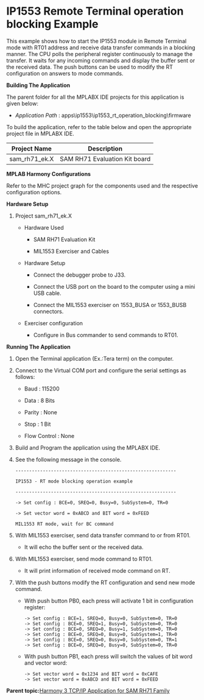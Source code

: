 # IP1553 Remote Terminal operation blocking Example

This example shows how to start the IP1553 module in Remote Terminal mode with RT01 address and receive data transfer commands in a blocking manner. The CPU polls the peripheral register continuously to manage the transfer. It waits for any incoming commands and display the buffer sent or the received data. The push buttons can be used to modify the RT configuration on answers to mode commands.

**Building The Application**

The parent folder for all the MPLABX IDE projects for this application is given below:

-   *Application Path* : apps\\ip1553\\ip1553\_rt\_operation\_blocking\\firmware


To build the application, refer to the table below and open the appropriate project file in MPLABX IDE.

|Project Name|Description|
|------------|-----------|
|sam\_rh71\_ek.X|SAM RH71 Evaluation Kit board|

**MPLAB Harmony Configurations**

Refer to the MHC project graph for the components used and the respective configuration options.

**Hardware Setup**

1.  Project sam\_rh71\_ek.X

    -   Hardware Used

        -   SAM RH71 Evaluation Kit

        -   MIL1553 Exerciser and Cables

    -   Hardware Setup

        -   Connect the debugger probe to J33.

        -   Connect the USB port on the board to the computer using a mini USB cable.

        -   Connect the MIL1553 exerciser on 1553\_BUSA or 1553\_BUSB connectors.

    -   Exerciser configuration

        -   Configure in Bus commander to send commands to RT01.


**Running The Application**

1.  Open the Terminal application \(Ex.:Tera term\) on the computer.

2.  Connect to the Virtual COM port and configure the serial settings as follows:

    -   Baud : 115200

    -   Data : 8 Bits

    -   Parity : None

    -   Stop : 1 Bit

    -   Flow Control : None

3.  Build and Program the application using the MPLABX IDE.

4.  See the following message in the console.

    ```console
    -----------------------------------------------------------
    
    IP1553 - RT mode blocking operation example
    
    -----------------------------------------------------------
    
    -> Set config : BCE=0, SREQ=0, Busy=0, SubSystem=0, TR=0
    
    -> Set vector word = 0xABCD and BIT word = 0xFEED
    
    MIL1553 RT mode, wait for BC command
    ```

5.  With MIL1553 exerciser, send data transfer command to or from RT01.

    -   It will echo the buffer sent or the received data.

6.  With MIL1553 exerciser, send mode command to RT01.

    -   It will print information of received mode command on RT.

7.  With the push buttons modify the RT configuration and send new mode command.

    -   With push button PB0, each press will activate 1 bit in configuration register:

        ```console
        -> Set config : BCE=1, SREQ=0, Busy=0, SubSystem=0, TR=0
        -> Set config : BCE=0, SREQ=1, Busy=0, SubSystem=0, TR=0
        -> Set config : BCE=0, SREQ=0, Busy=1, SubSystem=0, TR=0
        -> Set config : BCE=0, SREQ=0, Busy=0, SubSystem=1, TR=0
        -> Set config : BCE=0, SREQ=0, Busy=0, SubSystem=0, TR=1
        -> Set config : BCE=0, SREQ=0, Busy=0, SubSystem=0, TR=0
        ```

    -   With push button PB1, each press will switch the values of bit word and vector word:

        ```console
        -> Set vector word = 0x1234 and BIT word = 0xCAFE
        -> Set vector word = 0xABCD and BIT word = 0xFEED
        ```


**Parent topic:**[Harmony 3 TCP/IP Application for SAM RH71 Family](GUID-0FE369B7-375D-42F0-8D67-D9C7A969446F.md)

